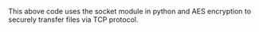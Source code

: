 This above code uses the socket module in python and AES encryption to securely transfer files via TCP protocol.
